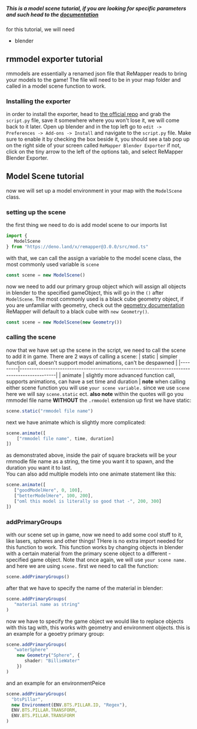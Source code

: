 ##### This is a model scene tutorial, if you are looking for specific parameters and such head to the [documentation](https://github.com/Nasafrasa/How-to-ReMapper/wiki/ModelScene)
for this tutorial, we will need 
* blender
## rmmodel exporter tutorial
rmmodels are essentially a renamed json file that ReMapper reads to bring your models to the game!  The file will need to be in your map folder and called in a model scene function to work.  
### Installing the exporter
in order to install the exporter, head to [the official repo](https://github.com/Swifter1243/ReMapper-Blender-Exporter) and grab the `script.py` file, save it somewhere where you won't lose it, we will come back to it later.  Open up blender and in the top left go to `edit -> Preferences -> Add-ons -> Install` and navigate to the `script.py` file.  Make sure to enable it by checking the box beside it, you should see a tab pop up on the right side of your screen called `ReMapper Blender Exporter` if not, click on the tiny arrow to the left of the options tab, and select ReMapper Blender Exporter.

## Model Scene tutorial
now we will set up a model environment in your map with the `ModelScene` class.
### setting up the scene
the first thing we need to do is add model scene to our imports list
```ts
import {
   ModelScene
} from "https://deno.land/x/remapper@3.0.0/src/mod.ts"
```
with that, we can call the assign a variable to the model scene class, the most commonly used variable is `scene`
```ts
const scene = new ModelScene()
```
now we need to add our primary group object which will assign all objects in blender to the specified gameObject, this will go in the `()` after `ModelScene`.  The most commonly used is a black cube geometry object, if you are unfamiliar with geometry, check out the [geometry documentation](https://github.com/Nasafrasa/How-to-ReMapper/wiki/Geometry) ReMapper will default to a black cube with `new Geometry()`.
```ts
const scene = new ModelScene(new Geometry())
```
### calling the scene
now that we have set up the scene in the script, we need to call the scene to add it in game.  There are 2 ways of calling a scene:
| static  | simpler function call, doesn't support model animations, can't be despawned                 |
|---------|---------------------------------------------------------------------------------------------|
| animate | slightly more advanced function call, supports animations, can have a set time and duration |
**note** when calling either scene function you will use `your scene variable.` since we use `scene` here we will say `scene.static` ect.
**also note** within the quotes will go you rmmodel file name __**WITHOUT**__ the `.rmmodel` extension
up first we have static:
```ts
scene.static("rmmodel file name")
```
next we have animate which is slightly more complicated:
```ts
scene.animate([
    ["rmmodel file name", time, duration]
])
```
as demonstrated above, inside the pair of square brackets will be your rmmodle file name as a string, the time you want it to spawn, and the duration you want it to last.  
You can also add multiple models into one animate statement like this:
```ts
scene.animate([
   ["goodModelHere", 0, 100],
   ["betterModelHere", 100, 200],
   ["oml this model is literally so good that -", 200, 300]
])
```
### addPrimaryGroups
with our scene set up in game, now we need to add some cool stuff to it, like lasers, spheres and other things!  THere is no extra import needed for this function to work.  This function works by changing objects in blender with a certain material from the primary scene object to a different - specified game object.  Note that once again, we will use `your scene name.` and here we are using `scene.`
first we need to call the function:
```ts
scene.addPrimaryGroups()
```
after that we have to specify the name of the material in blender:
```ts
scene.addPrimaryGroups(
   "material name as string"
)
```
now we have to specify the game object we would like to replace objects with this tag with, this works with geometry and environment objects.
this is an example for a geoetry primary group:
```ts
scene.addPrimaryGroups(
   "waterSphere"
    new Geometry("Sphere", {
       shader: "BillieWater"
    })
)
```
and an example for an environmentPeice
```ts
scene.addPrimaryGroups(
  "btsPillar",
  new Environment(ENV.BTS.PILLAR.ID, "Regex"),
  ENV.BTS.PILLAR.TRANSFORM,
  ENV.BTS.PILLAR.TRANSFORM
)
```